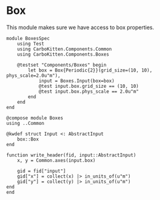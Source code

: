 # Box

This module makes sure we have access to box properties.

``` {.julia file=test/Components/BoxesSpec.jl}
module BoxesSpec
    using Test
    using CarboKitten.Components.Common
    using CarboKitten.Components.Boxes

    @testset "Components/Boxes" begin
        let box = Box{Periodic{2}}(grid_size=(10, 10), phys_scale=2.0u"m"),
            input = Boxes.Input(box=box)
            @test input.box.grid_size == (10, 10)
            @test input.box.phys_scale == 2.0u"m"
        end
    end
end
```

``` {.julia file=src/Components/Boxes.jl}
@compose module Boxes
using ..Common

@kwdef struct Input <: AbstractInput
    box::Box
end

function write_header(fid, input::AbstractInput)
    x, y = Common.axes(input.box)

    gid = fid["input"]
    gid["x"] = collect(x) |> in_units_of(u"m")
    gid["y"] = collect(y) |> in_units_of(u"m")
end
end
```
